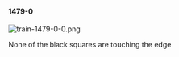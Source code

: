 #### 1479-0
![train-1479-0-0.png](https://github.com/lil-lab/nlvr/raw/master/nlvr/train/images/40/train-1479-0-0.png "train-1479-0-0.png")

None of the black squares are touching the edge